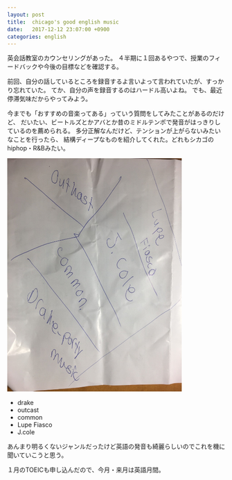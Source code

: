 ```yaml
---
layout: post
title:  chicago's good english music
date:   2017-12-12 23:07:00 +0900
categories: english
---
```



 英会話教室のカウンセリングがあった。
 ４半期に１回あるやつで、授業のフィードバックや今後の目標などを確認する。

  前回、自分の話しているところを録音するよ言いよって言われていたが、すっかり忘れていた。
  てか、自分の声を録音するのはハードル高いよね。
  でも、最近停滞気味だからやってみよう。

  今までも「おすすめの音楽ってある」っていう質問をしてみたことがあるのだけど、
  だいたい、ビートルズとかアバとか昔のミドルテンポで発音がはっきりしているのを薦められる。
  多分正解なんだけど、テンションが上がらないみたいなことを行ったら、
  結構ディープなものを紹介してくれた。どれもシカゴのhiphop・R&Bみたい。

  <img src="/assets/chicago_music.jpg" width="80%">

  - drake
  - outcast
  - common
  - Lupe Fiasco
  - J.cole


  あんまり明るくないジャンルだったけど英語の発音も綺麗らしいのでこれを機に聞いていこうと思う。

  １月のTOEICも申し込んだので、今月・来月は英語月間。

